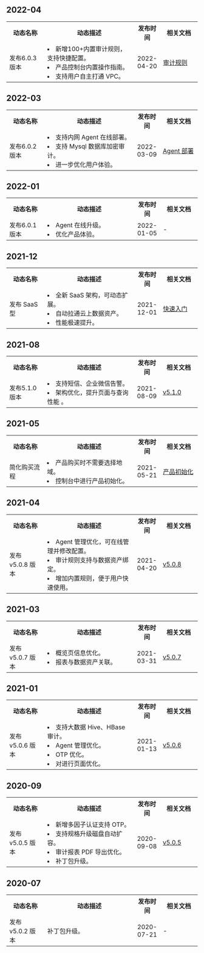 ## 2022-04
<table>
<tr><th width=20%>动态名称</th><th width=48%>动态描述</th><th width=12%>发布时间</th><th width=20%>相关文档</th></tr>
<tr>
<td>发布6.0.3版本</td>
<td>
<li>新增100+内置审计规则，支持快捷配置。</li>
<li>产品控制台内置操作指南。</li>
<li>支持用户自主打通 VPC。</li>
</td>
<td>2022-04-20</td>
<td><a href="https://cloud.tencent.com/document/product/856/66359">审计规则</a></td></tr>
</table>

## 2022-03
<table>
<tr><th width=20%>动态名称</th><th width=48%>动态描述</th><th width=12%>发布时间</th><th width=20%>相关文档</th></tr>
<tr>
<td>发布6.0.2版本</td>
<td>
<li>支持内网 Agent 在线部署。</li>
<li>支持 Mysql 数据库加密审计。</li>
<li>进一步优化用户体验。</li>
</td>
<td>2022-03-09</td>
<td><a href="https://cloud.tencent.com/document/product/856/66492">Agent 部署</a></td></tr>
</table>

## 2022-01
<table>
<tr><th width=20%>动态名称</th><th width=48%>动态描述</th><th width=12%>发布时间</th><th width=20%>相关文档</th></tr>
<tr>
<td>发布6.0.1版本</td>
<td>
<li>Agent 在线升级。</li>
<li>优化产品体验。</li>
</td>
<td>2022-01-05</td>
<td>-</td></tr>
</table>


## 2021-12
<table>
<tr><th width=20%>动态名称</th><th width=48%>动态描述</th><th width=12%>发布时间</th><th width=20%>相关文档</th></tr>
<tr>
<td>发布 SaaS 型</td>
<td>
<li>全新 SaaS 架构，可动态扩展。</li>
<li>自动拉通云上数据资产。</li>
<li>性能极速提升。</li>
</td>
<td>2021-12-01</td><td><a href="https://cloud.tencent.com/document/product/856/64700">快速入门</a></td></tr>
</table>



## 2021-08
<table>
<tr><th width=20%>动态名称</th><th width=48%>动态描述</th><th width=12%>发布时间</th><th width=20%>相关文档</th></tr>
<tr><td>发布5.1.0版本</td><td><li>支持短信、企业微信告警。</li><li>架构优化，提升页面与查询性能
。</li></li></td><td>2021-08-09</td><td><a href="https://cloud.tencent.com/document/product/856/60124">v5.1.0</a></td></tr>
</table>


## 2021-05
<table>
<tr><th width=20%>动态名称</th><th width=48%>动态描述</th><th width=12%>发布时间</th><th width=20%>相关文档</th></tr>
<tr><td>简化购买流程</td><td><li>产品购买时不需要选择地域。</li><li>控制台中进行产品初始化。</li></li></td><td>2021-05-21</td><td><a href="https://cloud.tencent.com/document/product/856/56089">产品初始化</a></td></tr>
</table>


## 2021-04
<table>
<tr><th width=20%>动态名称</th><th width=48%>动态描述</th><th width=12%>发布时间</th><th width=20%>相关文档</th></tr>
<tr><td>发布 v5.0.8 版本</td><td><li>Agent 管理优化，可在线管理并修改配置。</li><li>审计规则支持与数据资产绑定。</li><li>增加内置规则，便于用户快速使用。</li></td><td>2021-04-20</td><td><a href="https://cloud.tencent.com/document/product/856/54880">v5.0.8</a></td></tr>
</table>




## 2021-03
<table>
<tr><th width=20%>动态名称</th><th width=48%>动态描述</th><th width=12%>发布时间</th><th width=20%>相关文档</th></tr>
<tr><td>发布 v5.0.7 版本</td><td><li>概览页信息优化。</li><li>报表与数据资产关联。</li></td><td>2021-03-31</td><td><a href="https://cloud.tencent.com/document/product/856/17388">v5.0.7</a></td></tr>
</table>

## 2021-01
<table>
<tr><th width=20%>动态名称</th><th width=48%>动态描述</th><th width=12%>发布时间</th><th width=20%>相关文档</th></tr>
<tr><td>发布 v5.0.6 版本</td><td><li>支持大数据 Hive、HBase 审计。</li><li>Agent 管理优化。</li><li>OTP 优化。</li><li>对进行页面优化。</li></td><td>2021-01-13</td><td><a href="https://cloud.tencent.com/document/product/856/54442">v5.0.6</a></td></tr>
</table>

## 2020-09
<table>
<tr><th width=20%>动态名称</th><th width=48%>动态描述</th><th width=12%>发布时间</th><th width=20%>相关文档</th></tr>
<tr><td>发布 v5.0.5 版本</td><td><li>新增多因子认证支持 OTP。</li><li>支持规格升级磁盘自动扩容。</li><li>审计报表 PDF 导出优化。</li><li>补丁包升级。</li></td><td>2020-09-08</td><td><a href="https://cloud.tencent.com/document/product/856/54421">v5.0.5</a></td></tr>
</table>

## 2020-07
<table>
<tr><th width=20%>动态名称</th><th width=48%>动态描述</th><th width=12%>发布时间</th><th width=20%>相关文档</th></tr>
<tr><td>发布 v5.0.2 版本</td><td>补丁包升级。</td><td>2020-07-21</td><td>-</td></tr>
</table>
